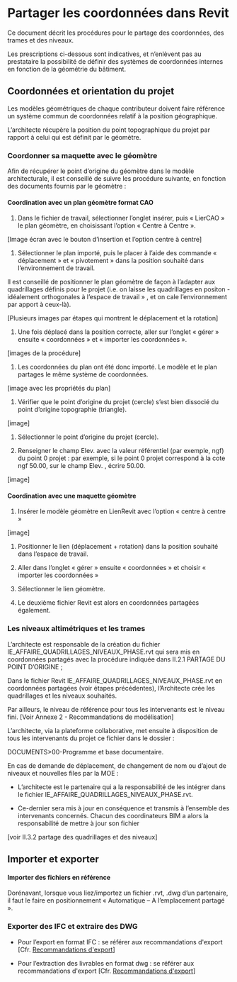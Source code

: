 # Partager les coordonnées dans Revit

Ce document décrit les procédures pour le partage des coordonnées, des trames et des niveaux.

Les prescriptions ci-dessous sont indicatives, et n’enlèvent pas au prestataire la possibilité de définir des systèmes de coordonnées internes en fonction de la géométrie du bâtiment.

## Coordonnées et orientation du projet

Les modèles géométriques de chaque contributeur doivent faire référence un système commun de coordonnées relatif à la position géographique.

L’architecte récupère la position du point topographique du projet par rapport à celui qui est définit par le géomètre.

### Coordonner sa maquette avec le géomètre

Afin de récupérer le point d’origine du géomètre dans le modèle architecturale, il est conseillé de suivre les procédure suivante, en fonction des documents fournis par le géomètre :

#### Coordination avec un plan géomètre format CAO

1. Dans le fichier de travail, sélectionner l’onglet insérer, puis « LierCAO » le plan géomètre, en choisissant l’option « Centre à Centre ».

\[Image écran avec le bouton d’insertion et l’option centre à centre\]

1. Sélectionner le plan importé, puis le placer à l’aide des commande « déplacement » et « pivotement » dans la position souhaité dans l’environnement de travail. 

Il est conseillé de positionner le plan géomètre de façon à l’adapter aux quadrillages définis pour le projet \(i.e. on laisse les quadrillages en positon - idéalement orthogonales à l’espace de travail » , et on cale l’environnement par apport à ceux-là\).

\[Plusieurs images par étapes qui montrent le déplacement et la rotation\]

1. Une fois déplacé dans la position correcte, aller sur l’onglet « gérer » ensuite « coordonnées » et « importer les coordonnées ».

\[images de la procédure\]

1. Les coordonnées du plan ont été donc importé. Le modèle et le plan partages le même système de coordonnées.

\[image avec les propriétés du plan\]

1. Vérifier que le point d’origine du projet \(cercle\) s’est bien dissocié du point d’origine topographie \(triangle\). 

\[image\]

1. Sélectionner le point d’origine du projet \(cercle\).

2. Renseigner le champ Elev. avec la valeur référentiel \(par exemple, ngf\) du point 0 projet : par exemple, si le point 0 projet correspond à la cote ngf 50.00, sur le champ Elev. , écrire 50.00.

\[image\]

#### Coordination avec une maquette géomètre

1. Insérer le modèle géomètre en LienRevit avec l’option « centre à centre » 

\[image\]

1. Positionner le lien \(déplacement + rotation\) dans la position souhaité dans l’espace de travail.

2. Aller dans l’onglet « gérer » ensuite « coordonnées » et choisir « importer les coordonnées »

3. Sélectionner le lien géomètre.

4. Le deuxième fichier Revit est alors en coordonnées partagées également.

### Les niveaux altimétriques et les trames

L’architecte est responsable de la création du fichier IE\_AFFAIRE\_QUADRILLAGES\_NIVEAUX\_PHASE.rvt qui sera mis en coordonnées partagés avec la procédure indiquée dans II.2.1 PARTAGE DU POINT D’ORIGINE ;

Dans le fichier Revit IE\_AFFAIRE\_QUADRILLAGES\_NIVEAUX\_PHASE.rvt en coordonnées partagées \(voir étapes précédentes\), l’Architecte crée les quadrillages et les niveaux souhaités.

Par ailleurs, le niveau de référence pour tous les intervenants est le niveau fini. \[Voir Annexe 2 - Recommandations de modélisation\]

L’architecte, via la plateforme collaborative, met ensuite à disposition de tous les intervenants du projet ce fichier  dans le dossier :

DOCUMENTS&gt;00-Programme et base documentaire.

En cas de demande de déplacement, de changement de nom ou d’ajout de niveaux et nouvelles files par la MOE :

* L’architecte est le partenaire qui a la responsabilité de les intégrer dans le fichier IE\_AFFAIRE\_QUADRILLAGES\_NIVEAUX\_PHASE.rvt.

* Ce-dernier sera mis à jour en conséquence et transmis à l’ensemble des intervenants concernés. Chacun des coordinateurs BIM a alors la responsabilité de mettre à jour son fichier

\[voir II.3.2 partage des quadrillages et des niveaux\]

## Importer et exporter

#### Importer des fichiers en référence

Dorénavant, lorsque vous liez/importez un fichier .rvt, .dwg d’un partenaire, il faut le faire en positionnement « Automatique – A l’emplacement partagé ».

### Exporter des IFC et extraire des DWG

* Pour l’export en format IFC : se référer aux recommandations d'export \[Cfr. [Recommandations d'export](/04_Recommandations-de-modelisation/Export-depuis-Revit.md)\]

* Pour l’extraction des livrables en format dwg : se référer aux recommandations d'export \[Cfr. [Recommandations d'export](/04_Recommandations-de-modelisation/Export-depuis-Revit.md)\]



